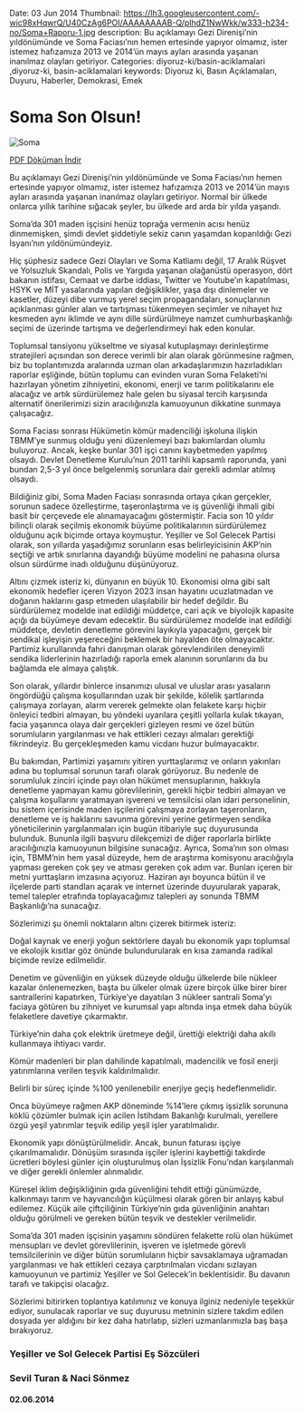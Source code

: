 Date: 03 Jun 2014
Thumbnail: https://lh3.googleusercontent.com/-wic98xHqwrQ/U40CzAg6POI/AAAAAAAAB-Q/plhdZ1NwWkk/w333-h234-no/Soma+Raporu-1.jpg
description: Bu açıklamayı Gezi Direnişi’nin yıldönümünde ve Soma Faciası’nın hemen ertesinde yapıyor olmamız, ister istemez hafızamıza 2013 ve 2014’ün mayıs ayları arasında yaşanan inanılmaz olayları getiriyor.
Categories: diyoruz-ki/basin-aciklamalari ,diyoruz-ki, basin-aciklamalari
keywords: Diyoruz ki, Basın Açıklamaları, Duyuru, Haberler, Demokrasi, Emek

# Soma Son Olsun!

![Soma](https://lh3.googleusercontent.com/-qh68sG1r8pk/U4z6ltjxcUI/AAAAAAAAB9s/rah-t12Q2kw/w948-h667-no/Soma+Raporu-1.jpg)

[   PDF Döküman İndir](https://docs.google.com/uc?export=download&id=0B88KkSwAkgG1OVphSWxPMWIydGc "İndir")

Bu açıklamayı Gezi Direnişi’nin yıldönümünde ve Soma Faciası’nın hemen ertesinde yapıyor olmamız, ister istemez hafızamıza 2013 ve 2014’ün mayıs ayları arasında yaşanan inanılmaz olayları getiriyor. Normal bir ülkede onlarca yıllık tarihine sığacak şeyler, bu ülkede ard arda bir yılda yaşandı.

Soma’da 301 maden işçisini henüz toprağa vermenin acısı henüz dinmemişken, şimdi devlet şiddetiyle sekiz canın yaşamdan koparıldığı Gezi İsyanı’nın yıldönümündeyiz.

Hiç şüphesiz sadece Gezi Olayları ve Soma Katliamı değil, 17 Aralık Rüşvet ve Yolsuzluk Skandalı, Polis ve Yargıda yaşanan olağanüstü operasyon, dört bakanın istifası, Cemaat ve darbe iddiası, Twitter ve Youtube’ın kapatılması, HSYK ve MİT yasalarında yapılan değişiklikler, yaşa dışı dinlemeler ve kasetler, düzeyi dibe vurmuş yerel seçim propagandaları, sonuçlarının açıklanması günler alan ve tartışması tükenmeyen seçimler ve nihayet hız kesmeden aynı iklimde ve aynı dille sürdürülmeye namzet cumhurbaşkanlığı seçimi de üzerinde tartışma ve değerlendirmeyi hak eden konular.

Toplumsal tansiyonu yükseltme ve siyasal kutuplaşmayı derinleştirme stratejileri açısından son derece verimli bir alan olarak görünmesine rağmen, biz bu toplantımızda aralarında uzman olan arkadaşlarımızın hazırladıkları raporlar eşliğinde, bütün toplumu can evinden vuran Soma Felaketi’ni hazırlayan yönetim zihniyetini, ekonomi, enerji ve tarım politikalarını ele alacağız ve artık sürdürülemez hale gelen bu siyasal tercih karşısında alternatif önerilerimizi sizin aracılığınızla kamuoyunun dikkatine sunmaya çalışacağız. 

Soma Faciası sonrası Hükümetin kömür madenciliği işkoluna ilişkin TBMM’ye sunmuş olduğu yeni düzenlemeyi bazı bakımlardan olumlu buluyoruz. Ancak, keşke bunlar 301 işçi canını kaybetmeden yapılmış olsaydı. Devlet Denetleme Kurulu’nun 2011 tarihli kapsamlı raporunda, yani bundan 2,5-3 yıl önce belgelenmiş sorunlara dair gerekli adımlar atılmış olsaydı.

Bildiğiniz gibi, Soma Maden Faciası sonrasında ortaya çıkan gerçekler, sorunun sadece özelleştirme, taşeronlaştırma ve iş güvenliği ihmali gibi basit bir çerçevede ele alınamayacağını göstermiştir. Facia son 10 yıldır bilinçli olarak seçilmiş ekonomik büyüme politikalarının sürdürülemez olduğunu açık biçimde ortaya koymuştur. Yeşiller ve Sol Gelecek Partisi olarak, son yıllarda yaşadığımız sorunların esas belirleyicisinin AKP’nin seçtiği ve artık sınırlarına dayandığı büyüme modelini ne pahasına olursa olsun sürdürme inadı olduğunu düşünüyoruz. 

Altını çizmek isteriz ki, dünyanın en büyük 10. Ekonomisi olma gibi salt ekonomik hedefler içeren Vizyon 2023 insan hayatını ucuzlatmadan ve doğanın haklarını gasp etmeden ulaşılabilir bir hedef değildir. Bu sürdürülemez modelde inat edildiği müddetçe, cari açık ve biyolojik kapasite açığı da büyümeye devam edecektir. Bu sürdürülemez modelde inat edildiği müddetçe, devletin denetleme görevini layıkıyla yapacağını, gerçek bir sendikal işleyişin yeşereceğini beklemek bir hayalden öte olmayacaktır. Partimiz kurullarında fahri danışman olarak görevlendirilen deneyimli sendika liderlerinin hazırladığı raporla emek alanının sorunlarını da bu bağlamda ele almaya çalıştık. 

Son olarak, yıllardır binlerce insanımızı ulusal ve uluslar arası yasaların öngördüğü çalışma koşullarından uzak bir şekilde, kölelik şartlarında çalışmaya zorlayan, alarm vererek gelmekte olan felakete karşı hiçbir önleyici tedbiri almayan, bu yöndeki uyarılara çeşitli yollarla kulak tıkayan, facia yaşanınca olaya dair gerçekleri gizleyen resmi ve özel bütün sorumluların yargılanması ve hak ettikleri cezayı almaları gerektiği fikrindeyiz. Bu gerçekleşmeden kamu vicdanı huzur bulmayacaktır. 

Bu bakımdan, Partimizi yaşamını yitiren yurttaşlarımız ve onların yakınları adına bu toplumsal sorunun tarafı olarak görüyoruz. Bu nedenle de sorumluluk zinciri içinde payı olan hükümet mensuplarının, hakkıyla denetleme yapmayan kamu görevlilerinin, gerekli hiçbir tedbiri almayan ve çalışma koşullarını yaratmayan işvereni ve temsilcisi olan idari personelinin, bu sistem içerisinde maden işçilerini çalışmaya zorlayan taşeronların, denetleme ve iş haklarını savunma görevini yerine getirmeyen sendika yöneticilerinin yargılanmaları için bugün itibariyle suç duyurusunda bulunduk. Bununla ilgili başvuru dilekçemizi de diğer raporlarla birlikte aracılığınızla kamuoyunun bilgisine sunacağız. Ayrıca, Soma’nın son olması için, TBMM’nin hem yasal düzeyde, hem de araştırma komisyonu aracılığıyla yapması gereken çok şey ve atması gereken çok adım var. Bunları içeren bir metni yurttaşların imzasına açıyoruz. Haziran ayı boyunca bütün il ve ilçelerde parti standları açarak ve internet üzerinde duyurularak yaparak, temel talepler etrafında toplayacağımız talepleri ay sonunda TBMM Başkanlığı’na sunacağız.

Sözlerimizi şu önemli noktaların altını çizerek bitirmek isteriz:

Doğal kaynak ve enerji yoğun sektörlere dayalı bu ekonomik yapı toplumsal ve ekolojik kısıtlar göz önünde bulundurularak en kısa zamanda radikal biçimde revize edilmelidir. 

Denetim ve güvenliğin en yüksek düzeyde olduğu ülkelerde bile nükleer kazalar önlenemezken, başta bu ülkeler olmak üzere birçok ülke birer birer santrallerini kapatırken, Türkiye’ye dayatılan 3 nükleer santrali Soma’yı faciaya götüren bu zihniyet ve kurumsal yapı altında inşa etmek daha büyük felaketlere davetiye çıkarmaktır.  

Türkiye’nin daha çok elektrik üretmeye değil, ürettiği elektriği daha akıllı kullanmaya ihtiyacı vardır.

Kömür madenleri bir plan dahilinde kapatılmalı, madencilik ve fosil enerji yatırımlarına verilen teşvik kaldırılmalıdır.

Belirli bir süreç içinde %100 yenilenebilir enerjiye geçiş hedeflenmelidir.

Onca büyümeye rağmen AKP döneminde %14’lere çıkmış işsizlik sorununa köklü çözümler bulmak için acilen İstihdam Bakanlığı kurulmalı, yerellere özgü yeşil yatırımlar teşvik edilip yeşil işler yaratılmalıdır.

Ekonomik yapı dönüştürülmelidir. Ancak, bunun faturası işçiye çıkarılmamalıdır. Dönüşüm sırasında işçiler işlerini kaybettiği takdirde ücretleri böylesi günler için oluşturulmuş olan İşsizlik Fonu’ndan karşılanmalı ve diğer gerekli önlemler alınmalıdır.

Küresel iklim değişikliğinin gıda güvenliğini tehdit ettiği günümüzde, kalkınmayı tarım ve hayvancılığın küçülmesi olarak gören bir anlayış kabul edilemez. Küçük aile çiftçiliğinin Türkiye’nin gıda güvenliğinin anahtarı olduğu görülmeli ve gereken bütün teşvik ve destekler verilmelidir.

Soma’da 301 maden işçisinin yaşamını söndüren felakette rolü olan hükümet mensupları ve devlet görevlilerinin, işveren ve işletmede görevli temsilcilerinin ve diğer bütün sorumluların hiçbir savsaklamaya uğramadan yargılanması ve hak ettikleri cezaya çarptırılmaları vicdanı sızlayan kamuoyunun ve partimiz Yeşiller ve Sol Gelecek’in beklentisidir. Bu davanın tarafı ve takipçisi olacağız.  

Sözlerimi bitirirken toplantıya katılımınız ve konuya ilginiz nedeniyle teşekkür ediyor, sunulacak raporlar ve suç duyurusu metninin sizlere takdim edilen dosyada yer aldığını bir kez daha hatırlatıp, sizleri uzmanlarımızla baş başa bırakıyoruz.



### Yeşiller ve Sol Gelecek Partisi Eş Sözcüleri
### Sevil Turan & Naci Sönmez

#### 02.06.2014
